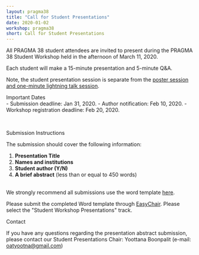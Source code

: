 ```yaml
---
layout: pragma38
title: "Call for Student Presentations"
date: 2020-01-02
workshop: pragma38
short: Call for Student Presentations
---
```


All PRAGMA 38 student attendees are invited to present during the PRAGMA 38 Student
Workshop held in the afternoon of March 11, 2020.

Each student will make a 15-minute presentation and 5-minute Q&A.

Note, the
student presentation session is separate from the <a href="/pragma38-posters/">poster session and
one-minute lightning talk session</a>.


<div class="border38">Important Dates</div>
- Submission deadline: Jan 31, 2020.
- Author notification: Feb 10, 2020.
- Workshop registration deadline: Feb 20, 2020.

&nbsp;

<div class="border38">Submission Instructions</div>

The submission should cover the following information: 

1.	**Presentation Title**
2.	**Names and institutions**
3.	**Student author (Y/N)**
4.	**A brief abstract** (less than or equal to 450 words)

<br/>
We strongly recommend all submissions use the word template 
<a href="/images/pragma38/PRAGMA38%20Student%20Presentation%20Abstract%20Template.docx">here</a>.<br>

Please submit the completed Word template through
[EasyChair](https://easychair.org/conferences/?conf=pragma38). Please select
the "Student Workshop Presentations" track.


<div class="border38">Contact</div>

If you have any questions regarding the presentation abstract submission, please contact our Student Presentations Chair: Yoottana Boonpalit (e-mail: oatyootna@gmail.com)
